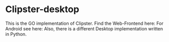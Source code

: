 # Clipster-desktop

This is the GO implementation of Clipster.
Find the Web-Frontend here: 
For Android see here: 
Also, there is a different Desktop implementation written in Python.